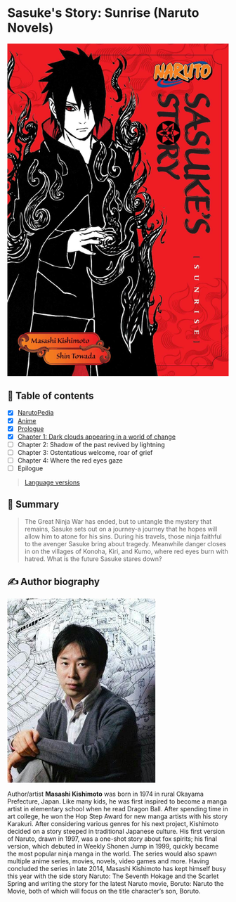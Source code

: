 # Sasuke's Story: Sunrise (Naruto Novels)

![Cover of Naruto: Sasuke's Story: Sunrise (Naruto Novels)](../../README/images/sasuke-story-front-cover.jpeg)

## 🔖 Table of contents

- [x] [NarutoPedia](./en_naruto-pedia.md)
- [x] [Anime](./en_anime.md)
- [x] [Prologue](./en_prologue.md)
- [x] [Chapter 1: Dark clouds appearing in a world of change](./en_chapter_1.md)
- [ ] Chapter 2: Shadow of the past revived by lightning
- [ ] Chapter 3: Ostentatious welcome, roar of grief
- [ ] Chapter 4: Where the red eyes gaze
- [ ] Epilogue

> [Language versions](../../README.md#language-versions)

## 📖 Summary

> The Great Ninja War has ended, but to untangle the mystery that remains, Sasuke sets out on a journey-a journey that he hopes will allow him to atone for his sins. During his travels, those ninja faithful to the avenger Sasuke bring about tragedy. Meanwhile danger closes in on the villages of Konoha, Kiri, and Kumo, where red eyes burn with hatred. What is the future Sasuke stares down?

## ✍️ Author biography

![Masashi Kishimoto, author of Naruto: Sasuke's Story: Sunrise (Naruto Novels)](../../README/images/author-masashi-kishimoto.jpeg)  

Author/artist **Masashi Kishimoto** was born in 1974 in rural Okayama Prefecture, Japan. Like many kids, he was first inspired to become a manga artist in elementary school when he read Dragon Ball. After spending time in art college, he won the Hop Step Award for new manga artists with his story Karakuri. After considering various genres for his next project, Kishimoto decided on a story steeped in traditional Japanese culture. His first version of Naruto, drawn in 1997, was a one-shot story about fox spirits; his final version, which debuted in Weekly Shonen Jump in 1999, quickly became the most popular ninja manga in the world. The series would also spawn multiple anime series, movies, novels, video games and more. Having concluded the series in late 2014, Masashi Kishimoto has kept himself busy this year with the side story Naruto: The Seventh Hokage and the Scarlet Spring and writing the story for the latest Naruto movie, Boruto: Naruto the Movie, both of which will focus on the title character’s son, Boruto.